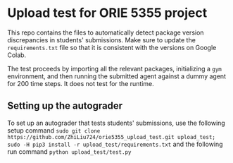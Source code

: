 # Upload test for ORIE 5355 project

This repo contains the files to automatically detect package version discrepancies in students' submissions. Make sure to update the `requirements.txt` file so that it is consistent with the versions on Google Colab.

The test proceeds by importing all the relevant packages, initializing a `gym` environment, and then running the submitted agent against a dummy agent for 200 time steps. It does not test for the runtime.

## Setting up the autograder

To set up an autograder that tests students' submissions, use the following setup command
`sudo git clone https://github.com/ZhiLiu724/orie5355_upload_test.git upload_test; sudo -H pip3 install -r upload_test/requirements.txt`
and the following run command
`python upload_test/test.py`
